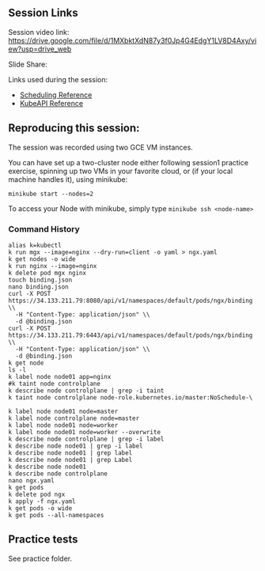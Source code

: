 ## Session Links

Session video link: https://drive.google.com/file/d/1MXbktXdN87y3f0Jp4G4EdgY1LV8D4Axy/view?usp=drive_web

Slide Share: 

Links used during the session:

* [Scheduling Reference](https://kubernetes.io/docs/home/)
* [KubeAPI Reference](https://github.com/walidshaari/Kubernetes-Certified-Administrator?utm_source=pocket_mylist)


## Reproducing this session:

The session was recorded using two GCE VM instances.

You can have set up a two-cluster node either following session1 practice exercise, spinning up two VMs in your favorite cloud, or (if your local machine handles it), using minikube:

```
minikube start --nodes=2 
```

To access your Node with minikube, simply type `minikube ssh <node-name>`


### Command History
```language: bash
alias k=kubectl
k run mgx --image=nginx --dry-run=client -o yaml > ngx.yaml
k get nodes -o wide
k run nginx --image=nginx 
k delete pod mgx nginx
touch binding.json
nano binding.json
curl -X POST https://34.133.211.79:8080/api/v1/namespaces/default/pods/ngx/binding \\
  -H "Content-Type: application/json" \\
  -d @binding.json
curl -X POST https://34.133.211.79:6443/api/v1/namespaces/default/pods/ngx/binding \\
  -H "Content-Type: application/json" \\
  -d @binding.json
k get node
ls -l
k label node node01 app=nginx
#k taint node controlplane 
k describe node controlplane | grep -i taint
k taint node controlplane node-role.kubernetes.io/master:NoSchedule-\

k label node node01 node=master
k label node controlplane node=master
k label node node01 node=worker
k label node node01 node=worker --overwrite
k describe node controlplane | grep -i label
k describe node node01 | grep -i label
k describe node node01 | grep label
k describe node node01 | grep Label
k describe node node01
k describe node controlplane
nano ngx.yaml
k get pods
k delete pod ngx
k apply -f ngx.yaml
k get pods -o wide
k get pods --all-namespaces
```


## Practice tests

See practice folder.
